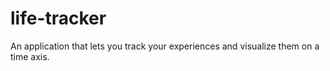 # life-tracker
An application that lets you track your experiences and visualize them on a time axis.

